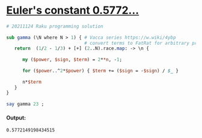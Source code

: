 [1]: https://rosettacode.org/wiki/Euler%27s_constant_0.5772...

# [Euler's constant 0.5772...][1]

```perl
# 20211124 Raku programming solution 
 
sub gamma (\N where N > 1) { # Vacca series https://w.wiki/4ybp
                             # convert terms to FatRat for arbitrary precision
   return  (1/2 - 1/3) + [+] (2..N).race.map: -> \n {
 
      my ($power, $sign, $term) = 2**n, -1;
 
      for ($power..^2*$power) { $term += ($sign = -$sign) / $_ }
 
      n*$term
   }
}
 
say gamma 23 ;
```

#### Output:
```
0.5772149198434515
```
